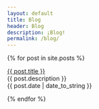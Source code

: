 ```yaml
---
layout: default
title: Blog
header: Blog
description: ¡Blog!
permalink: /blog/
---
```


{% for post in site.posts %}
  <p><a href="{{ post.url | relative_url }}">{{ post.title }}</a><br>
  {{ post.description }}<br>
   {{ post.date | date_to_string }}</p>
{% endfor %}

